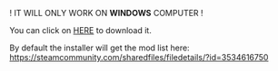 ! IT WILL ONLY WORK ON **WINDOWS** COMPUTER !

You can click on [HERE](https://github.com/Rebta/OpenStarbound-Auto-Installer/releases/download/1.0/OSB_installer.exe) to download it.

By default the installer will get the mod list here: https://steamcommunity.com/sharedfiles/filedetails/?id=3534616750
